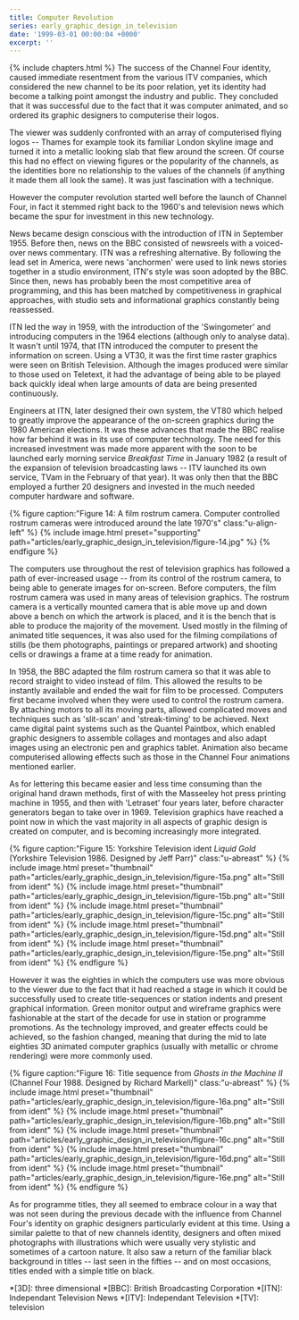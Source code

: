 ```yaml
---
title: Computer Revolution
series: early_graphic_design_in_television
date: '1999-03-01 00:00:04 +0000'
excerpt: ''
---
```

{% include chapters.html %} The success of the Channel Four identity, caused immediate resentment from the various ITV companies, which considered the new channel to be its poor relation, yet its identity had become a talking point amongst the industry and public. They concluded that it was successful due to the fact that it was computer animated, and so ordered its graphic designers to computerise their logos.

The viewer was suddenly confronted with an array of computerised flying logos -- Thames for example took its familiar London skyline image and turned it into a metallic looking slab that flew around the screen. Of course this had no effect on viewing figures or the popularity of the channels, as the identities bore no relationship to the values of the channels (if anything it made them all look the same). It was just fascination with a technique.

However the computer revolution started well before the launch of Channel Four, in fact it stemmed right back to the 1960's and television news which became the spur for investment in this new technology.

News became design conscious with the introduction of ITN in September 1955. Before then, news on the BBC consisted of newsreels with a voiced-over news commentary. ITN was a refreshing alternative. By following the lead set in America, were news 'anchormen' were used to link news stories together in a studio environment, ITN's style was soon adopted by the BBC. Since then, news has probably been the most competitive area of programming, and this has been matched by competitiveness in graphical approaches, with studio sets and informational graphics constantly being reassessed.

ITN led the way in 1959, with the introduction of the 'Swingometer' and introducing computers in the 1964 elections (although only to analyse data). It wasn't until 1974, that ITN introduced the computer to present the information on screen. Using a VT30, it was the first time raster graphics were seen on British Television. Although the images produced were similar to those used on Teletext, it had the advantage of being able to be played back quickly ideal when large amounts of data are being presented continuously.

Engineers at ITN, later designed their own system, the VT80 which helped to greatly improve the appearance of the on-screen graphics during the 1980  American elections. It was these advances that made the BBC realise how far behind it was in its use of computer technology. The need for this increased investment was made more apparent with the soon to be launched early morning service <cite>Breakfast Time</cite> in January 1982 (a result of the expansion of television broadcasting laws -- ITV launched its own service, TVam in the February of that year). It was only then that the BBC employed a further 20 designers and invested in the much needed computer hardware and software.

{% figure caption:"Figure 14: A film rostrum camera. Computer controlled rostrum cameras were introduced around the late 1970's" class:"u-align-left" %}
{% include image.html preset="supporting" path="articles/early_graphic_design_in_television/figure-14.jpg" %}
{% endfigure %}

The computers use throughout the rest of television graphics has followed a path of ever-increased usage -- from its control of the rostrum camera, to being able to generate images for on-screen. Before computers, the film rostrum camera was used in many areas of television graphics. The rostrum camera is a vertically mounted camera that is able move up and down above a bench on which the artwork is placed, and it is the bench that is able to produce the majority of the movement. Used mostly in the filming of animated title sequences, it was also used for the filming compilations of stills (be them photographs, paintings or prepared artwork) and shooting cells or drawings a frame at a time ready for animation.

In 1958, the BBC adapted the film rostrum camera so that it was able to record straight to video instead of film. This allowed the results to be instantly available and ended the wait for film to be processed. Computers first became involved when they were used to control the rostrum camera. By attaching motors to all its moving parts, allowed complicated moves and techniques such as 'slit-scan' and 'streak-timing' to be achieved. Next came digital paint systems such as the Quantel Paintbox, which enabled graphic designers to assemble collages and montages and also adapt images using an electronic pen and graphics tablet. Animation also became computerised allowing effects such as those in the Channel Four animations mentioned earlier.

As for lettering this became easier and less time consuming than the original hand drawn methods, first of with the Masseeley hot press printing machine in 1955, and then with 'Letraset' four years later, before character generators began to take over in 1969. Television graphics have reached a point now in which the vast majority in all aspects of graphic design is created on computer, and is becoming increasingly more integrated.

{% figure caption:"Figure 15: Yorkshire Television ident <cite>Liquid Gold</cite> (Yorkshire Television 1986. Designed by Jeff Parr)" class:"u-abreast" %}
{% include image.html preset="thumbnail" path="articles/early_graphic_design_in_television/figure-15a.png" alt="Still from ident" %}
{% include image.html preset="thumbnail" path="articles/early_graphic_design_in_television/figure-15b.png" alt="Still from ident" %}
{% include image.html preset="thumbnail" path="articles/early_graphic_design_in_television/figure-15c.png" alt="Still from ident" %}
{% include image.html preset="thumbnail" path="articles/early_graphic_design_in_television/figure-15d.png" alt="Still from ident" %}
{% include image.html preset="thumbnail" path="articles/early_graphic_design_in_television/figure-15e.png" alt="Still from ident" %}
{% endfigure %}

However it was the eighties in which the computers use was more obvious to the viewer due to the fact that it had reached a stage in which it could be successfully used to create title-sequences or station indents and present graphical information. Green monitor output and wireframe graphics were fashionable at the start of the decade for use in station or programme promotions. As the technology improved, and greater effects could be achieved, so the fashion changed, meaning that during the mid to late eighties 3D animated computer graphics (usually with metallic or chrome rendering) were more commonly used.

{% figure caption:"Figure 16: Title sequence from <cite>Ghosts in the Machine II</cite> (Channel Four 1988. Designed by Richard Markell)" class:"u-abreast" %}
{% include image.html preset="thumbnail" path="articles/early_graphic_design_in_television/figure-16a.png" alt="Still from ident" %}
{% include image.html preset="thumbnail" path="articles/early_graphic_design_in_television/figure-16b.png" alt="Still from ident" %}
{% include image.html preset="thumbnail" path="articles/early_graphic_design_in_television/figure-16c.png" alt="Still from ident" %}
{% include image.html preset="thumbnail" path="articles/early_graphic_design_in_television/figure-16d.png" alt="Still from ident" %}
{% include image.html preset="thumbnail" path="articles/early_graphic_design_in_television/figure-16e.png" alt="Still from ident" %}
{% endfigure %}

As for programme titles, they all seemed to embrace colour in a way that was not seen during the previous decade with the influence from Channel Four's identity on graphic designers particularly evident at this time. Using a similar palette to that of new channels identity, designers and often mixed photographs with illustrations which were usually very stylistic and sometimes of a cartoon nature. It also saw a return of the familiar black background in titles -- last seen in the fifties -- and on most occasions, titles ended with a simple title on black.

*[3D]: three dimensional
*[BBC]: British Broadcasting Corporation
*[ITN]: Independant Television News
*[ITV]: Independant Television
*[TV]: television
